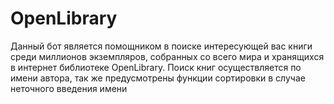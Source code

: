 # OpenLibrary
Данный бот является помощником в поиске интересующей вас книги среди миллионов экземпляров, 
собранных со всего мира и хранящихся в интернет библиотеке OpenLibrary.
Поиск книг осуществляется по имени автора, так же предусмотрены функции сортировки 
в случае неточного введения имени
